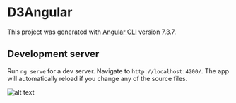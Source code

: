 # D3Angular

This project was generated with [Angular CLI](https://github.com/angular/angular-cli) version 7.3.7.

## Development server

Run `ng serve` for a dev server. Navigate to `http://localhost:4200/`. The app will automatically reload if you change any of the source files.

![alt text](https://github.com/PrabhakarVkm/d3-angular/blob/master/src/assets/StockPriceChangeVsGoogleTrend.gif "Stock Change vs Google Trends")

